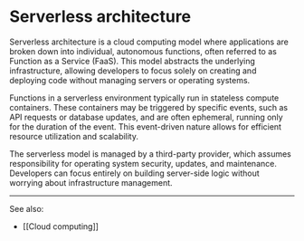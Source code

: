 
# Serverless architecture

Serverless architecture is a cloud computing model where applications are broken down into individual, autonomous functions, often referred to as Function as a Service (FaaS). This model abstracts the underlying infrastructure, allowing developers to focus solely on creating and deploying code without managing servers or operating systems.

Functions in a serverless environment typically run in stateless compute containers. These containers may be triggered by specific events, such as API requests or database updates, and are often ephemeral, running only for the duration of the event. This event-driven nature allows for efficient resource utilization and scalability.

The serverless model is managed by a third-party provider, which assumes responsibility for operating system security, updates, and maintenance. Developers can focus entirely on building server-side logic without worrying about infrastructure management.

---

See also:

- [[Cloud computing]]